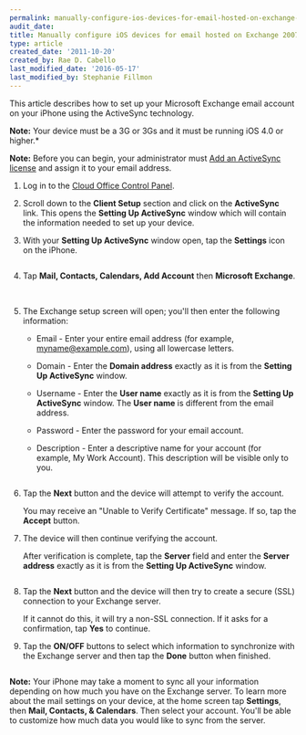 ```yaml
---
permalink: manually-configure-ios-devices-for-email-hosted-on-exchange-2007/
audit_date:
title: Manually configure iOS devices for email hosted on Exchange 2007
type: article
created_date: '2011-10-20'
created_by: Rae D. Cabello
last_modified_date: '2016-05-17'
last_modified_by: Stephanie Fillmon
---
```


This article describes how to set up your Microsoft Exchange email
account on your iPhone using the ActiveSync technology.

**Note:** Your device must be a 3G or 3Gs and it must be running
iOS 4.0 or higher.*

**Note:** Before you can begin, your administrator must
[Add an ActiveSync license](/how-to/add-an-activesync-or-bes-license)
and assign it to your email address.

1. Log in to the [Cloud Office Control Panel](http://cp.rackspace.com/usercp).

2. Scroll down to the **Client Setup** section
   and click on the **ActiveSync** link. This opens the **Setting Up
   ActiveSync** window which will contain the information needed to set up
   your device.

3. With your **Setting Up ActiveSync** window open, tap the
   **Settings** icon on the iPhone.

   <img src="{% asset_path exchange/manually-configure-ios-devices-for-email-hosted-on-exchange-2007/(E&A)SettingUpMicrosoftExchangeEmailIphone1.png %}" alt="" />

4. Tap **Mail, Contacts,
   Calendars, Add Account** then **Microsoft Exchange**.

   <img src="{% asset_path exchange/manually-configure-ios-devices-for-email-hosted-on-exchange-2007/(E&A)SettingUpMicrosoftExchangeEmailIphone2.png %}" alt="" />   <img src="{% asset_path exchange/manually-configure-ios-devices-for-email-hosted-on-exchange-2007/(E&A)SettingUpMicrosoftExchangeEmailIphone3.png %}" alt="" />   <img src="{% asset_path exchange/manually-configure-ios-devices-for-email-hosted-on-exchange-2007/(E&A)SettingUpMicrosoftExchangeEmailIphone4.png %}" alt="" />

5. The Exchange setup screen will open; you'll then enter the following
   information:

   - Email - Enter your entire email address (for example, myname@example.com),
     using all lowercase letters.

   - Domain - Enter the **Domain address** exactly as it is from the
     **Setting Up ActiveSync** window.

   - Username - Enter the **User name** exactly as it is from the
     **Setting Up ActiveSync** window. The **User name** is different
     from the email address.

   - Password - Enter the password for your email account.

   - Description - Enter a descriptive name for your account (for example, My
     Work Account). This description will be visible only to you.

   <img src="{% asset_path exchange/manually-configure-ios-devices-for-email-hosted-on-exchange-2007/(E&A)SettingUpMicrosoftExchangeEmailIphone5.png %}" alt="" />

6. Tap the **Next** button and the device will attempt to verify the
   account.

   You may receive an "Unable to Verify Certificate" message.
   If so, tap the **Accept** button.

7. The device will then continue verifying the account.

   After verification is complete,
   tap the **Server** field and enter the **Server address** exactly as it
   is from the **Setting Up ActiveSync** window.

   <img src="{% asset_path exchange/manually-configure-ios-devices-for-email-hosted-on-exchange-2007/(E&A)SettingUpMicrosoftExchangeEmailIphone6.png %}" alt="" />

8. Tap the **Next** button and the device will then try to create a
   secure (SSL) connection to your Exchange server.

   If it cannot do this,
   it will try a non-SSL connection.
   If it asks for a confirmation, tap **Yes** to continue.

9. Tap the **ON/OFF** buttons to select which information to synchronize
   with the Exchange server and then tap the **Done** button when finished.

   <img src="{% asset_path exchange/manually-configure-ios-devices-for-email-hosted-on-exchange-2007/(E&A)SettingUpMicrosoftExchangeEmailIphone7.png %}" alt="" />

**Note:** Your iPhone may take a moment to sync all your information
depending on how much you have on the Exchange server. To learn more
about the mail settings on your device, at the home screen tap
**Settings**, then **Mail, Contacts, & Calendars**. Then select your account.
You'll be able to customize how much data you would like to sync from
the server.
